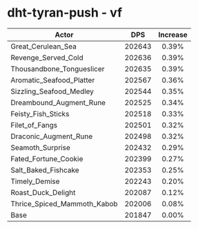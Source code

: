 # dht-tyran-push - vf
| Actor | DPS | Increase |
|---|:---:|:---:|
|Great_Cerulean_Sea|202643|0.39%|
|Revenge_Served_Cold|202636|0.39%|
|Thousandbone_Tongueslicer|202635|0.39%|
|Aromatic_Seafood_Platter|202567|0.36%|
|Sizzling_Seafood_Medley|202544|0.35%|
|Dreambound_Augment_Rune|202525|0.34%|
|Feisty_Fish_Sticks|202518|0.33%|
|Filet_of_Fangs|202501|0.32%|
|Draconic_Augment_Rune|202498|0.32%|
|Seamoth_Surprise|202432|0.29%|
|Fated_Fortune_Cookie|202399|0.27%|
|Salt_Baked_Fishcake|202353|0.25%|
|Timely_Demise|202243|0.20%|
|Roast_Duck_Delight|202087|0.12%|
|Thrice_Spiced_Mammoth_Kabob|202006|0.08%|
|Base|201847|0.00%|
